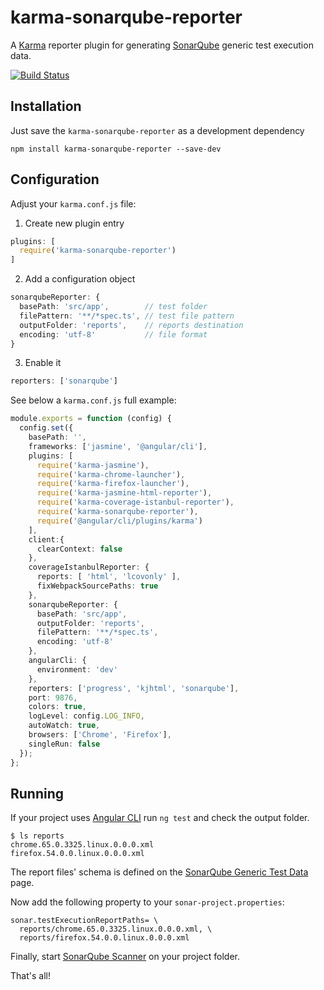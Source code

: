 # karma-sonarqube-reporter
A [Karma][1] reporter plugin for generating [SonarQube][2] generic test execution data.  

[![Build Status](https://travis-ci.org/fadc80/karma-sonarqube-reporter.svg?branch=master)](https://travis-ci.org/fadc80/karma-sonarqube-reporter)

## Installation

Just save the `karma-sonarqube-reporter` as a development dependency

`npm install karma-sonarqube-reporter --save-dev`

## Configuration

Adjust your `karma.conf.js` file: 

1. Create new plugin entry

```typescript
plugins: [
  require('karma-sonarqube-reporter')
]
```

2. Add a configuration object

```typescript
sonarqubeReporter: {
  basePath: 'src/app',        // test folder 
  filePattern: '**/*spec.ts', // test file pattern
  outputFolder: 'reports',    // reports destination
  encoding: 'utf-8'           // file format
}
```

3. Enable it

```typescript
reporters: ['sonarqube']
```

See below a `karma.conf.js` full example:

```typescript
module.exports = function (config) {
  config.set({
    basePath: '',
    frameworks: ['jasmine', '@angular/cli'],
    plugins: [
      require('karma-jasmine'),
      require('karma-chrome-launcher'),
      require('karma-firefox-launcher'),
      require('karma-jasmine-html-reporter'),
      require('karma-coverage-istanbul-reporter'),
      require('karma-sonarqube-reporter'),
      require('@angular/cli/plugins/karma')
    ],
    client:{
      clearContext: false
    },
    coverageIstanbulReporter: {
      reports: [ 'html', 'lcovonly' ],
      fixWebpackSourcePaths: true
    },
    sonarqubeReporter: {
      basePath: 'src/app',
      outputFolder: 'reports',
      filePattern: '**/*spec.ts',
      encoding: 'utf-8'
    },
    angularCli: {
      environment: 'dev'
    },
    reporters: ['progress', 'kjhtml', 'sonarqube'],
    port: 9876,
    colors: true,
    logLevel: config.LOG_INFO,
    autoWatch: true,
    browsers: ['Chrome', 'Firefox'],
    singleRun: false
  });
};
```

## Running

If your project uses [Angular CLI][3] run `ng test` and check the output folder.

```command
$ ls reports
chrome.65.0.3325.linux.0.0.0.xml
firefox.54.0.0.linux.0.0.0.xml
```

The report files' schema is defined on the [SonarQube Generic Test Data][4] page.

Now add the following property to your `sonar-project.properties`: 

```
sonar.testExecutionReportPaths= \
  reports/chrome.65.0.3325.linux.0.0.0.xml, \
  reports/firefox.54.0.0.linux.0.0.0.xml
```

Finally, start [SonarQube Scanner][5] on your project folder.
  
That's all!

[1]: https://karma-runner.github.io/2.0/index.html
[2]: https://www.sonarqube.org/
[3]: https://github.com/angular/angular-cli
[4]: https://docs.sonarqube.org/display/SONAR/Generic+Test+Data#GenericTestData-GenericExecution
[5]: https://docs.sonarqube.org/display/SCAN/Analyzing+with+SonarQube+Scanner
